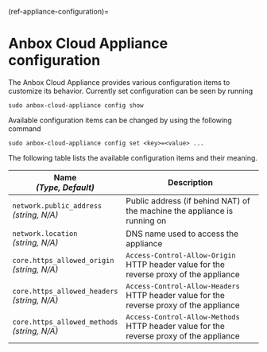 (ref-appliance-configuration)=
# Anbox Cloud Appliance configuration

The Anbox Cloud Appliance provides various configuration items to customize its behavior. Currently set configuration can be seen by running

    sudo anbox-cloud-appliance config show

Available configuration items can be changed by using the following command

    sudo anbox-cloud-appliance config set <key>=<value> ...

The following table lists the available configuration items and their meaning.

| Name<br/>*(Type, Default)* | Description           |
|-----|-----------------------|
| `network.public_address`<br/>*(string, N/A)* | Public address (if behind NAT) of the machine the appliance is running on |
| `network.location`<br/>*(string, N/A)* | DNS name used to access the appliance |
| `core.https_allowed_origin`<br/>*(string, N/A)* | `Access-Control-Allow-Origin` HTTP header value for the reverse proxy of the appliance |
| `core.https_allowed_headers`<br/>*(string, N/A)* | `Access-Control-Allow-Headers` HTTP header value for the reverse proxy of the appliance |
| `core.https_allowed_methods`<br/>*(string, N/A)* | `Access-Control-Allow-Methods` HTTP header value for the reverse proxy of the appliance |